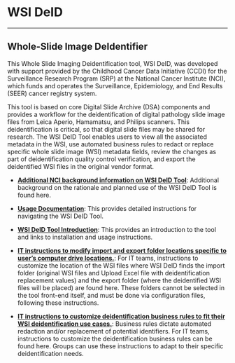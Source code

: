 # WSI DeID
---
## Whole-Slide Image DeIdentifier


This Whole Slide Imaging Deidentification tool, WSI DeID, was developed with support provided by the Childhood Cancer Data Initiative (CCDI) for the Surveillance Research Program (SRP) at the National Cancer Institute (NCI), which funds and operates the Surveillance, Epidemiology, and End Results (SEER) cancer registry system.

This tool is based on core Digital Slide Archive (DSA) components and provides a workflow for the deidentification of digital pathology slide image files from Leica Aperio, Hamamatsu, and Philips scanners. This deidentification is critical, so that digital slide files may be shared for research. The WSI DeID Tool enables users to view all the associated metadata in the WSI, use automated business rules to redact or replace specific whole slide image (WSI) metadata fields, review the changes as part of deidentification quality control verification, and export the deidentified WSI files in the original vendor format.

- **[Additional NCI background information on WSI DeID Tool](https://github.com/DigitalSlideArchive/DSA-WSI-DeID/blob/master/docs/rationale.md)**: Additional background on the rationale and planned use of the WSI DeID Tool is found here.

- **[Usage Documentation](https://github.com/DigitalSlideArchive/DSA-WSI-DeID/blob/master/docs/USAGE.rst)**: This provides detailed instructions for navigating the WSI DeID Tool.


- **[WSI DeID Tool Introduction](https://github.com/DigitalSlideArchive/DSA-WSI-DeID/blob/master/README.rst)**: This provides an introduction to the tool and links to installation and usage instructions.

- **[IT instructions to modify import and export folder locations specific to user’s computer drive locations.](https://github.com/DigitalSlideArchive/DSA-WSI-DeID/blob/master/docs/INSTALL.rst#import-and-export-paths)**: For IT teams, instructions to customize the location of the WSI files where WSI DeID finds the import folder (original WSI files and Upload Excel file with deidentification replacement values) and the export folder (where the deidentified WSI files will be placed) are found here. These folders cannot be selected in the tool front-end itself, and must be done via configuration files, following these instructions.

- **[IT instructions to customize deidentification business rules to fit their WSI deidentification use cases.](https://github.com/DigitalSlideArchive/DSA-WSI-DeID/blob/master/docs/INSTALL.rst#redaction-business-rules)**: Business rules dictate automated redaction and/or replacement of potential identifiers. For IT teams, instructions to customize the deidentification business rules can be found here. Groups can use these instructions to adapt to their specific deidentification needs.

